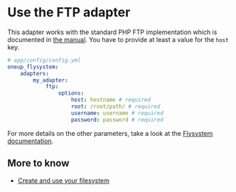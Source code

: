 # Use the FTP adapter

This adapter works with the standard PHP FTP implementation which is documented in [the manual](http://www.php.net/manual/en/book.ftp.php).
You have to provide at least a value for the `host` key.

```yml
# app/config/config.yml
oneup_flysystem:
    adapters:
        my_adapter:
            ftp:
                options:
                    host: hostname # required
                    root: /root/path/ # required
                    username: username # required
                    password: password # required
```

For more details on the other parameters, take a look at the [Flysystem documentation](https://flysystem.thephpleague.com/v2/docs/adapter/ftp/).

## More to know
* [Create and use your filesystem](filesystem_create.md)
